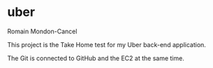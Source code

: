 uber
====
Romain Mondon-Cancel

This project is the Take Home test for my Uber back-end application.

The Git is connected to GitHub and the EC2 at the same time.